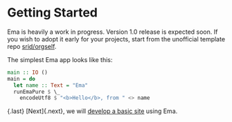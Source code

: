 # Getting Started

Ema is heavily a work in progress. Version 1.0 release is expected soon. If you wish to adopt it early for your projects, start from the unofficial template repo [srid/orgself](https://github.com/srid/orgself). 

The simplest Ema app looks like this:

```haskell
main :: IO ()
main = do
  let name :: Text = "Ema"
  runEmaPure $ \_
    encodeUtf8 $ "<b>Hello</b>, from " <> name
```

{.last}
[Next]{.next}, we will [develop a basic site](start/basic-site.md) using Ema.
